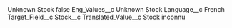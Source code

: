 <?xml version="1.0" encoding="UTF-8"?>
<CustomMetadata xmlns="http://soap.sforce.com/2006/04/metadata" xmlns:xsi="http://www.w3.org/2001/XMLSchema-instance" xmlns:xsd="http://www.w3.org/2001/XMLSchema">
    <label>Unknown Stock</label>
    <protected>false</protected>
    <values>
        <field>Eng_Values__c</field>
        <value xsi:type="xsd:string">Unknown Stock</value>
    </values>
    <values>
        <field>Language__c</field>
        <value xsi:type="xsd:string">French</value>
    </values>
    <values>
        <field>Target_Field__c</field>
        <value xsi:type="xsd:string">Stock__c</value>
    </values>
    <values>
        <field>Translated_Value__c</field>
        <value xsi:type="xsd:string">Stock inconnu</value>
    </values>
</CustomMetadata>
